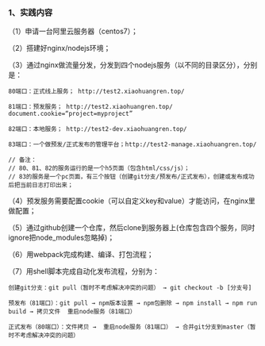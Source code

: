 ### 1、实践内容
（1）申请一台阿里云服务器（centos7）；

（2）搭建好nginx/nodejs环境；

（3）通过nginx做流量分发，分发到四个nodejs服务（以不同的目录区分），分别是：

    80端口：正式线上服务； http://test2.xiaohuangren.top/

    81端口：预发服务； http://test2.xiaohuangren.top/    document.cookie=“project=myproject”

    82端口：本地服务； http://test2-dev.xiaohuangren.top/

    83端口：一个做预发/正式发布的管理平台；http://test2-manage.xiaohuangren.top/

    // 备注：
    // 80、81、82的服务运行的是一个h5页面（包含html/css/js）；
    // 83的服务是一个pc页面，有三个按钮（创建git分支/预发布/正式发布），创建或发布成功后把当前日志打印出来；

（4）预发服务需要配置cookie（可以自定义key和value）才能访问，在nginx里做配置；

（5）通过github创建一个仓库，然后clone到服务器上(仓库包含四个服务，同时ignore把node_modules忽略掉)；

（6）用webpack完成构建、编译、打包流程；

（7）用shell脚本完成自动化发布流程，分别为：

    创建git分支：git pull（暂时不考虑解决冲突的问题） → git checkout -b [分支号]

    预发布（81端口）：git pull → npm版本设置 → npm包删除 → npm install → npm run build → 拷贝文件  重启node服务（81端口）

    正式发布（80端口）：文件拷贝 →  重启node服务（81端口） → 合并git分支到master（暂时不考虑解决冲突的问题）
